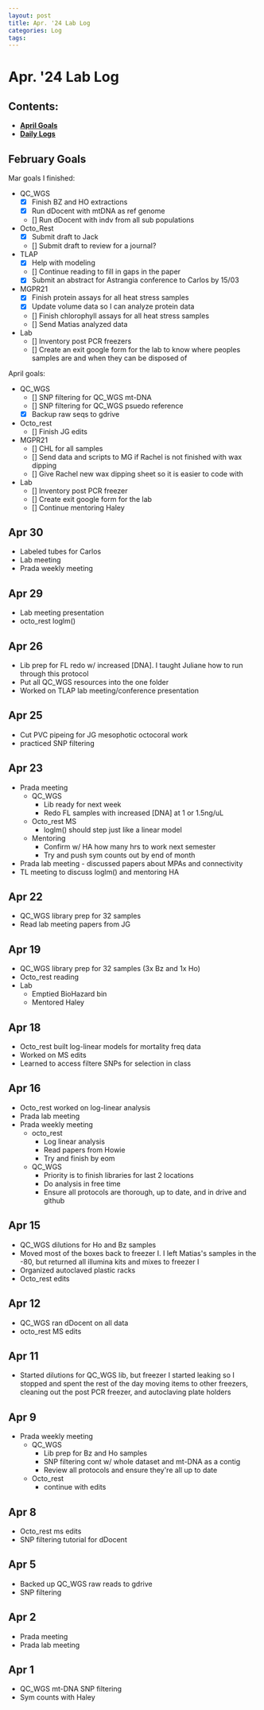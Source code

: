```yaml
---
layout: post
title: Apr. '24 Lab Log
categories: Log
tags: 
---
```


# Apr. '24 Lab Log

## Contents:
- [**April Goals**](#goals)  
- [**Daily Logs**](#log)     


## <a name="goals"></a> **February Goals**

Mar goals I finished: 
- QC_WGS
    - [x] Finish BZ and HO extractions
    - [x] Run dDocent with mtDNA as ref genome
    - [] Run dDocent with indv from all sub populations
- Octo_Rest
    - [x] Submit draft to Jack
    - [] Submit draft to review for a journal?
- TLAP
    - [x] Help with modeling 
    - [] Continue reading to fill in gaps in the paper 
    - [x] Submit an abstract for Astrangia conference to Carlos by 15/03
- MGPR21
    - [x] Finish protein assays for all heat stress samples 
    - [x] Update volume data so I can analyze protein data
    - [] Finish chlorophyll assays for all heat stress samples
    - [] Send Matias analyzed data 
- Lab 
    - [] Inventory post PCR freezers
    - [] Create an exit google form for the lab to know where peoples samples are and when they can be disposed of

April goals: 
- QC_WGS
    - [] SNP filtering for QC_WGS mt-DNA
    - [] SNP filtering for QC_WGS psuedo reference 
    - [x] Backup raw seqs to gdrive
- Octo_rest
    - [] Finish JG edits 
- MGPR21
    - [] CHL for all samples 
    - [] Send data and scripts to MG if Rachel is not finished with wax dipping 
    - [] Give Rachel new wax dipping sheet so it is easier to code with 
- Lab 
    - [] Inventory post PCR freezer 
    - [] Create exit google form for the lab 
    - [] Continue mentoring Haley 

## Apr 30 
- Labeled tubes for Carlos 
- Lab meeting 
- Prada weekly meeting 

## Apr 29 
- Lab meeting presentation
- octo_rest loglm() 

## Apr 26 
- Lib prep for FL redo w/ increased [DNA]. I taught Juliane how to run through this protocol 
- Put all QC_WGS resources into the one folder 
- Worked on TLAP lab meeting/conference presentation 

## Apr 25 
- Cut PVC pipeing for JG mesophotic octocoral work 
- practiced SNP filtering 

## Apr 23
- Prada meeting 
     - QC_WGS
        - Lib ready for next week 
        - Redo FL samples with increased [DNA] at 1 or 1.5ng/uL 
     - Octo_rest MS
        - loglm() should step just like a linear model 
    - Mentoring 
        - Confirm w/ HA how many hrs to work next semester 
        - Try and push sym counts out by end of month 
- Prada lab meeting - discussed papers about MPAs and connectivity 
- TL meeting to discuss loglm() and mentoring HA

## Apr 22 
- QC_WGS library prep for 32 samples 
- Read lab meeting papers from JG

## Apr 19
- QC_WGS library prep for 32 samples (3x Bz and 1x Ho)
- Octo_rest reading
- Lab 
    - Emptied BioHazard bin 
    - Mentored Haley 

## Apr 18 
- Octo_rest built log-linear models for mortality freq data 
- Worked on MS edits 
- Learned to access filtere SNPs for selection in class 

## Apr 16 
- Octo_rest worked on log-linear analysis 
- Prada lab meeting
- Prada weekly meeting 
    - octo_rest 
        - Log linear analysis 
        - Read papers from Howie 
        - Try and finish by eom 
    - QC_WGS
        - Priority is to finish libraries for last 2 locations 
        - Do analysis in free time 
        - Ensure all protocols are thorough, up to date, and in drive and github 

## Apr 15
- QC_WGS dilutions for Ho and Bz samples 
- Moved most of the boxes back to freezer I. I left Matias's samples in the -80, but returned all illumina kits and mixes to freezer I 
- Organized autoclaved plastic racks 
- Octo_rest edits 

## Apr 12
- QC_WGS ran dDocent on all data 
- octo_rest MS edits 

## Apr 11
- Started dilutions for QC_WGS lib, but freezer I started leaking so I stopped and spent the rest of the day moving items to other freezers, cleaning out the post PCR freezer, and autoclaving plate holders 

## Apr 9 
- Prada weekly meeting
    - QC_WGS
        - Lib prep for Bz and Ho samples 
        - SNP filtering cont w/ whole dataset and mt-DNA as a contig
        - Review all protocols and ensure they're all up to date 
    - Octo_rest
        - continue with edits 

## Apr 8
- Octo_rest ms edits 
- SNP filtering tutorial for dDocent 

## Apr 5
- Backed up QC_WGS raw reads to gdrive 
- SNP filtering 

## Apr 2
- Prada meeting 
- Prada lab meeting

## Apr 1
- QC_WGS mt-DNA SNP filtering 
- Sym counts with Haley 